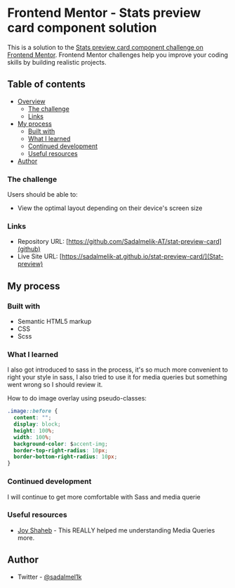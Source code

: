# Frontend Mentor - Stats preview card component solution

This is a solution to the [Stats preview card component challenge on Frontend Mentor](https://www.frontendmentor.io/challenges/stats-preview-card-component-8JqbgoU62). Frontend Mentor challenges help you improve your coding skills by building realistic projects.

## Table of contents

- [Overview](#overview)
  - [The challenge](#the-challenge)
  - [Links](#links)
- [My process](#my-process)
  - [Built with](#built-with)
  - [What I learned](#what-i-learned)
  - [Continued development](#continued-development)
  - [Useful resources](#useful-resources)
- [Author](#author)

### The challenge

Users should be able to:

- View the optimal layout depending on their device's screen size

### Links

- Repository URL: [https://github.com/Sadalmelik-AT/stat-preview-card](github)
- Live Site URL: [https://sadalmelik-at.github.io/stat-preview-card/](Stat-preview)

## My process

### Built with

- Semantic HTML5 markup
- CSS
- Scss

### What I learned

I also got introduced to sass in the process, it's so much more convenient to right your style in sass, I also tried to use it for media queries but something went wrong so I should review it.

How to do image overlay using pseudo-classes:

```css
.image::before {
  content: "";
  display: block;
  height: 100%;
  width: 100%;
  background-color: $accent-img;
  border-top-right-radius: 10px;
  border-bottom-right-radius: 10px;
}
```

### Continued development

I will continue to get more comfortable with Sass and media querie

### Useful resources

- [Joy Shaheb](https://www.youtube.com/channel/UCHG7IJuST_BXJkne-0u0Xtw) - This REALLY helped me understanding Media Queries more.

## Author
- Twitter - [@sadalmel1k](https://www.twitter.com/sadalmel1k)
